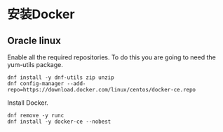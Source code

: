 安装Docker
==========

## Oracle linux

Enable all the required repositories. To do this you are going to need the yum-utils package.

```shell
dnf install -y dnf-utils zip unzip
dnf config-manager --add-repo=https://download.docker.com/linux/centos/docker-ce.repo
```

Install Docker.

```shell
dnf remove -y runc
dnf install -y docker-ce --nobest
```
